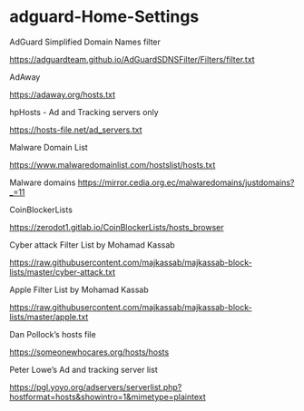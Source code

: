 # adguard-Home-Settings


AdGuard Simplified Domain Names filter

https://adguardteam.github.io/AdGuardSDNSFilter/Filters/filter.txt

AdAway

https://adaway.org/hosts.txt


hpHosts - Ad and Tracking servers only

https://hosts-file.net/ad_servers.txt

Malware Domain List

https://www.malwaredomainlist.com/hostslist/hosts.txt

Malware domains
https://mirror.cedia.org.ec/malwaredomains/justdomains?_=11


CoinBlockerLists

https://zerodot1.gitlab.io/CoinBlockerLists/hosts_browser

Cyber attack Filter List by Mohamad Kassab

https://raw.githubusercontent.com/majkassab/majkassab-block-lists/master/cyber-attack.txt

Apple Filter List by Mohamad Kassab

https://raw.githubusercontent.com/majkassab/majkassab-block-lists/master/apple.txt

Dan Pollock’s hosts file

https://someonewhocares.org/hosts/hosts

Peter Lowe’s Ad and tracking server list

https://pgl.yoyo.org/adservers/serverlist.php?hostformat=hosts&showintro=1&mimetype=plaintext
